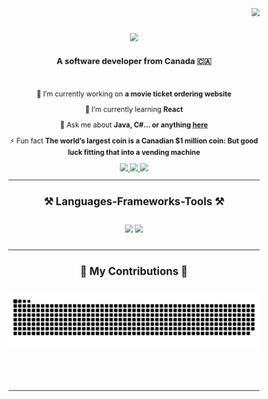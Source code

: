 <img align="right" src="https://visitor-badge.laobi.icu/badge?page_id=Maqbul-Pasha.Maqbul-Pasha" />

<h1 align="center">
    <img src="https://readme-typing-svg.herokuapp.com/?font=Righteous&size=35&center=true&vCenter=true&width=500&height=70&duration=4000&lines=Hi+There!+👋;+I'm+Maqbul+Pasha!;" />
</h1>

<h3 align="center">A software developer from Canada 🇨🇦</h3>

<br/>

<div align="center">
 
 🔭 I’m currently working on **a movie ticket ordering website**
 
 🌱 I’m currently learning **React**

💬 Ask me about **Java, C#... or anything [here](https://github.com/Maqbul-Pasha/Maqbul-Pasha/issues)**

⚡ Fun fact **The world’s largest coin is a Canadian $1 million coin: But good luck fitting that into a vending machine**

 </div>
 
<div align="center"> 
  <a href="mailto:maqbul.pasha13@gmail.com">
    <img src="https://img.shields.io/badge/Gmail-333333?style=for-the-badge&logo=gmail&logoColor=red" />
  </a>
  <a href="https://www.linkedin.com/in/maqbul-pasha-ab7638190/" target="_blank">
    <img src="https://img.shields.io/badge/LinkedIn-0077B5?style=for-the-badge&logo=linkedin&logoColor=white" target="_blank" />
  </a>
  <a href="https://www.github.com/Maqbul-Pasha" target="_blank">
     <img src="https://img.shields.io/badge/Portfolio-FF5722?style=for-the-badge&logo=todoist&logoColor=white" target="_blank" /> 
  </a>
</div>

 <hr/>
 
<h2 align="center">⚒️ Languages-Frameworks-Tools ⚒️</h2>
<br/>
<div align="center">
    <img src="https://skillicons.dev/icons?i=html,css,bootstrap,javascript,vscode,github,git" />
    <img src="https://skillicons.dev/icons?i=java,cs,mysql,php,swift" /><br>
</div>

<br/>
<hr/>

<div align="center">
  <h2>🐍 My Contributions 🐍</h2>
  <br>
  <img alt="snake eating my contributions" src="https://raw.githubusercontent.com/Maqbul-Pasha/Maqbul-Pasha/output/github-contribution-grid-snake.svg" />
  
  <br/><br/><br/>
</div>

<hr/>

